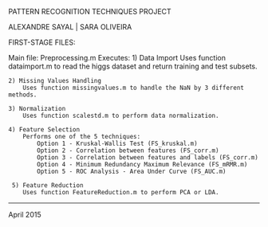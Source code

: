 PATTERN RECOGNITION TECHNIQUES
PROJECT

ALEXANDRE SAYAL  |  SARA OLIVEIRA

FIRST-STAGE FILES:

Main file: Preprocessing.m
	Executes:
	1) Data Import
		Uses function dataimport.m to read the higgs dataset and return training and test subsets.

	2) Missing Values Handling
		Uses function missingvalues.m to handle the NaN by 3 different methods.

	3) Normalization
		Uses function scalestd.m to perform data normalization.

	4) Feature Selection
		Performs one of the 5 techniques:
			Option 1 - Kruskal-Wallis Test (FS_kruskal.m)
			Option 2 - Correlation between features (FS_corr.m)
			Option 3 - Correlation between features and labels (FS_corr.m)
			Option 4 - Minimum Redundancy Maximum Relevance (FS_mRMR.m)
			Option 5 - ROC Analysis - Area Under Curve (FS_AUC.m)

	 5) Feature Reduction
	 	Uses function FeatureReduction.m to perform PCA or LDA.

----------------------
April 2015
